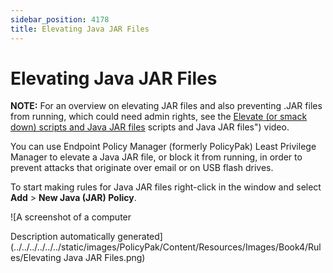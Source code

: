 ```yaml
---
sidebar_position: 4178
title: Elevating Java JAR Files
---
```


# Elevating Java JAR Files

**NOTE:** For an overview on elevating JAR files and also preventing .JAR files from running, which could need admin rights, see the [Elevate (or smack down) scripts and Java JAR files](../../Video/LeastPrivilege/Elevate/Scripts) scripts and Java JAR files") video.

You can use Endpoint Policy Manager (formerly PolicyPak) Least Privilege Manager to elevate a Java JAR file, or block it from running, in order to prevent attacks that originate over email or on USB flash drives.

To start making rules for Java JAR files right-click in the window and select **Add** > **New Java (JAR) Policy**.

![A screenshot of a computer

Description automatically generated](../../../../../../static/images/PolicyPak/Content/Resources/Images/Book4/Rules/Elevating Java JAR Files.png)